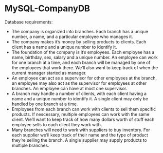 # MySQL-CompanyDB
Database requirements:
- The company is organized into branches. Each branch has a unique number, a name, and a particular employee who manages it. 
- The company makes it’s money by selling products to clients. Each client has a name and a unique number to identify it. 
- The foundation of the company is it’s employees. Each employee has a name, birthday, sex, salary and a unique number. An employee can work for one branch at a time, and each branch will be managed by one of the employees that work there. We’ll also want to keep track of when the current manager started as manager. 
- An employee can act as a supervisor for other employees at the branch, an employee may also act as the supervisor for employees at other branches. An employee can have at most one supervisor. 
- A branch may handle a number of clients, with each client having a name and a unique number to identify it. A single client may only be handled by one branch at a time. 
- Employees from each branch can work with clients to sell them specific products. If nescessary, multiple employees can work with the same client. We’ll want to keep track of how many dollars worth of stuff each employee sells to each client they work with. 
- Many branches will need to work with suppliers to buy inventory. For each supplier we’ll keep track of their name and the type of product they’re selling the branch. A single supplier may supply products to multiple branches.
